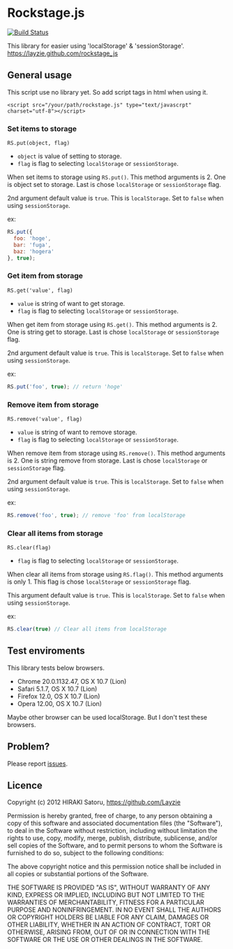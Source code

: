 # Rockstage.js

[![Build Status](https://secure.travis-ci.org/Layzie/rockstage_js.png?branch=master)](http://travis-ci.org/Layzie/rockstage_js)

This library for easier using 'localStorage' & 'sessionStorage'.
https://layzie.github.com/rockstage_js

## General usage
This script use no library yet. So add script tags in html when using it.

`<script src="/your/path/rockstage.js" type="text/javascrpt" charset="utf-8"></script>`

### Set items to storage

`RS.put(object, flag)`
- `object` is value of setting to storage.
- `flag` is flag to selecting `localStorage` or `sessionStorage`.

When set items to storage using `RS.put()`. This method arguments is 2.
One is object set to storage. Last is chose `localStorage` or `sessionStorage` flag.

2nd argument default value is `true`. This is `localStorage`. Set to `false` when using
`sessionStorage`.

ex:
```javascript
RS.put({
  foo: 'hoge',
  bar: 'fuga',
  baz: 'hogera'
}, true);
```
### Get item from storage

`RS.get('value', flag)`
- `value` is string of want to get storage.
- `flag` is flag to selecting `localStorage` or `sessionStorage`.

When get item from storage using `RS.get()`. This method arguments is 2.
One is string get to storage. Last is chose `localStorage` or `sessionStorage` flag.

2nd argument default value is `true`. This is `localStorage`. Set to `false` when using
`sessionStorage`.

ex:
```javascript
RS.put('foo', true); // return 'hoge'
```
### Remove item from storage

`RS.remove('value', flag)`
- `value` is string of want to remove storage.
- `flag` is flag to selecting `localStorage` or `sessionStorage`.

When remove item from storage using `RS.remove()`. This method arguments is 2.
One is string remove from storage. Last is chose `localStorage` or `sessionStorage` flag.

2nd argument default value is `true`. This is `localStorage`. Set to `false` when using
`sessionStorage`.

ex:
```javascript
RS.remove('foo', true); // remove 'foo' from localStorage
```

### Clear all items from storage

`RS.clear(flag)`
- `flag` is flag to selecting `localStorage` or `sessionStorage`.

When clear all items from storage using `RS.flag()`. This method arguments is only 1.
This flag is chose `localStorage` or `sessionStorage` flag.

This argument default value is `true`. This is `localStorage`. Set to `false` when using
`sessionStorage`.

ex:
```javascript
RS.clear(true) // Clear all items from localStorage
```

## Test enviroments

This library tests below browsers.

- Chrome 20.0.1132.47, OS X 10.7 (Lion)
- Safari 5.1.7, OS X 10.7 (Lion)
- Firefox 12.0, OS X 10.7 (Lion)
- Opera 12.00, OS X 10.7 (Lion)

Maybe other browser can be used localStorage. But I don't test these browsers.

## Problem?

Please report [issues](https://github.com/Layzie/rockstage_js/issues).

## Licence

Copyright (c) 2012 HIRAKI Satoru, https://github.com/Layzie

Permission is hereby granted, free of charge, to any person obtaining
a copy of this software and associated documentation files (the
"Software"), to deal in the Software without restriction, including
without limitation the rights to use, copy, modify, merge, publish,
distribute, sublicense, and/or sell copies of the Software, and to
permit persons to whom the Software is furnished to do so, subject to
the following conditions:

The above copyright notice and this permission notice shall be
included in all copies or substantial portions of the Software.

THE SOFTWARE IS PROVIDED "AS IS", WITHOUT WARRANTY OF ANY KIND,
EXPRESS OR IMPLIED, INCLUDING BUT NOT LIMITED TO THE WARRANTIES OF
MERCHANTABILITY, FITNESS FOR A PARTICULAR PURPOSE AND
NONINFRINGEMENT. IN NO EVENT SHALL THE AUTHORS OR COPYRIGHT HOLDERS BE
LIABLE FOR ANY CLAIM, DAMAGES OR OTHER LIABILITY, WHETHER IN AN ACTION
OF CONTRACT, TORT OR OTHERWISE, ARISING FROM, OUT OF OR IN CONNECTION
WITH THE SOFTWARE OR THE USE OR OTHER DEALINGS IN THE SOFTWARE.

